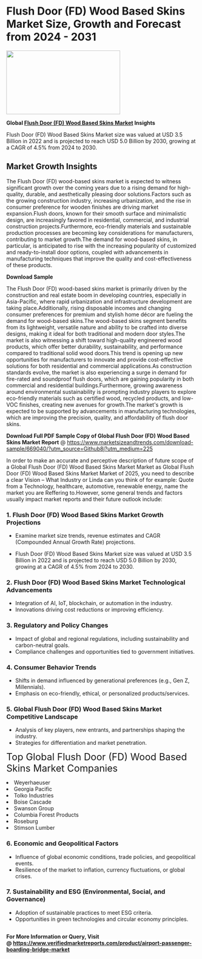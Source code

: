 <H1>Flush Door (FD) Wood Based Skins Market Size, Growth and Forecast from 2024 - 2031</H1><img class="aligncenter size-medium wp-image-584254" src="https://thirdeyenews.in/wp-content/uploads/2024/09/Global-Market-Research-300x168.jpeg" alt="" width="300" height="168" /><p><strong>Global&nbsp;<a href="https://www.marketsizeandtrends.com/download-sample/669040/?utm_source=Github8j?utm_medium=225">Flush Door (FD) Wood Based Skins Market</a> Insights</strong></p><p>Flush Door (FD) Wood Based Skins Market size was valued at USD 3.5 Billion in 2022 and is projected to reach USD 5.0 Billion by 2030, growing at a CAGR of 4.5% from 2024 to 2030.</p><p><h2>Market Growth Insights</h2> <p>The Flush Door (FD) wood-based skins market is expected to witness significant growth over the coming years due to a rising demand for high-quality, durable, and aesthetically pleasing door solutions.Factors such as the growing construction industry, increasing urbanization, and the rise in consumer preference for wooden finishes are driving market expansion.Flush doors, known for their smooth surface and minimalistic design, are increasingly favored in residential, commercial, and industrial construction projects.Furthermore, eco-friendly materials and sustainable production processes are becoming key considerations for manufacturers, contributing to market growth.The demand for wood-based skins, in particular, is anticipated to rise with the increasing popularity of customized and ready-to-install door options, coupled with advancements in manufacturing techniques that improve the quality and cost-effectiveness of these products.</p> <p><strong>Download Sample</strong></p> <p>The Flush Door (FD) wood-based skins market is primarily driven by the construction and real estate boom in developing countries, especially in Asia-Pacific, where rapid urbanization and infrastructure development are taking place.Additionally, rising disposable incomes and changing consumer preferences for premium and stylish home décor are fueling the demand for wood-based skins.The wood-based skins segment benefits from its lightweight, versatile nature and ability to be crafted into diverse designs, making it ideal for both traditional and modern door styles.The market is also witnessing a shift toward high-quality engineered wood products, which offer better durability, sustainability, and performance compared to traditional solid wood doors.This trend is opening up new opportunities for manufacturers to innovate and provide cost-effective solutions for both residential and commercial applications.As construction standards evolve, the market is also experiencing a surge in demand for fire-rated and soundproof flush doors, which are gaining popularity in both commercial and residential buildings.Furthermore, growing awareness around environmental sustainability is prompting industry players to explore eco-friendly materials such as certified wood, recycled products, and low-VOC finishes, creating new avenues for growth.The market's growth is expected to be supported by advancements in manufacturing technologies, which are improving the precision, quality, and affordability of flush door skins.<p><span class=""><strong>Download Full PDF Sample Copy of Global Flush Door (FD) Wood Based Skins Market Report</strong> @ <a href="https://www.marketsizeandtrends.com/download-sample/669040/?utm_source=Github8j?utm_medium=225" target="_blank">https://www.marketsizeandtrends.com/download-sample/669040/?utm_source=Github8j?utm_medium=225</a></span></p><p>In order to make an accurate and perceptive description of future scope of a Global&nbsp;Flush Door (FD) Wood Based Skins Market Market as Global&nbsp;Flush Door (FD) Wood Based Skins Market Market of 2025, you need to describe a clear Vision &ndash; What Industry or Linda can you think of for example: Quote from a Technology, healthcare, automotive, renewable energy, name the market you are Reffering to.However, some general trends and factors usually impact market reports and their future outlook include:</p><h3>1.&nbsp;<strong>Flush Door (FD) Wood Based Skins Market Growth Projections</strong></h3><ul><li>Examine market size trends, revenue estimates and CAGR (Compounded Annual Growth Rate) projections.</li><li><p>Flush Door (FD) Wood Based Skins Market size was valued at USD 3.5 Billion in 2022 and is projected to reach USD 5.0 Billion by 2030, growing at a CAGR of 4.5% from 2024 to 2030.</p></li></ul><h3>2.&nbsp;<strong>Flush Door (FD) Wood Based Skins Market Technological Advancements</strong></h3><ul><li>Integration of AI, IoT, blockchain, or automation in the industry.</li><li>Innovations driving cost reductions or improving efficiency.</li></ul><h3>3.&nbsp;<strong>Regulatory and Policy Changes</strong></h3><ul><li>Impact of global and regional regulations, including sustainability and carbon-neutral goals.</li><li>Compliance challenges and opportunities tied to government initiatives.</li></ul><h3>4.&nbsp;<strong>Consumer Behavior Trends</strong></h3><ul><li>Shifts in demand influenced by generational preferences (e.g., Gen Z, Millennials).</li><li>Emphasis on eco-friendly, ethical, or personalized products/services.</li></ul><h3>5.&nbsp;<strong>Global Flush Door (FD) Wood Based Skins Market Competitive Landscape</strong></h3><ul><li>Analysis of key players, new entrants, and partnerships shaping the industry.</li><li>Strategies for differentiation and market penetration.</li></ul><p data-pm-slice="1 1 []"><span style="color: inherit; font-family: inherit; font-size: 25px;">Top Global Flush Door (FD) Wood Based Skins Market Companies</span></p><div class="" data-test-id=""><p><li>Weyerhaeuser</li><li> Georgia Pacific</li><li> Tolko Industries</li><li> Boise Cascade</li><li> Swanson Group</li><li> Columbia Forest Products</li><li> Roseburg</li><li> Stimson Lumber</li></p></div><h3>6.&nbsp;<strong>Economic and Geopolitical Factors</strong></h3><ul><li>Influence of global economic conditions, trade policies, and geopolitical events.</li><li>Resilience of the market to inflation, currency fluctuations, or global crises.</li></ul><h3>7.&nbsp;<strong>Sustainability and ESG (Environmental, Social, and Governance)</strong></h3><ul><li>Adoption of sustainable practices to meet ESG criteria.</li><li>Opportunities in green technologies and circular economy principles.</li></ul><h2><strong style="font-size: 14px;">For More Information or Query, Visit @&nbsp;</strong><a style="background-color: #ffffff; font-size: 14px;" href="https://www.marketsizeandtrends.com/report/flush-door-fd-wood-based-skins-market/" target="_blank">https://www.verifiedmarketreports.com/product/airport-passenger-boarding-bridge-market</a></h2>